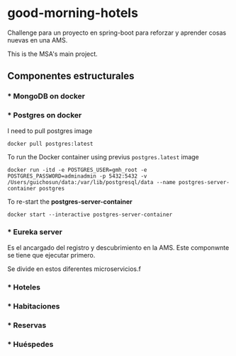 # good-morning-hotels
Challenge para un proyecto en spring-boot para reforzar y aprender cosas nuevas en una AMS.

This is the MSA's main project.

## Componentes estructurales

### * MongoDB on docker



### * Postgres on docker

I need to pull postgres image

`docker pull postgres:latest`

To run the Docker container using previus `postgres.latest` image 

`docker run -itd -e POSTGRES_USER=gmh_root -e POSTGRES_PASSWORD=adminadmin -p 5432:5432 -v /Users/guichosun/data:/var/lib/postgresql/data --name postgres-server-container postgres`

To re-start the **postgres-server-container**

`docker start --interactive postgres-server-container`

### * Eureka server 

Es el ancargado del registro y descubrimiento en la AMS. Este componwnte se tiene que ejecutar primero.


Se divide en estos diferentes microservicios.f

### * Hoteles

### * Habitaciones

### * Reservas

### * Huéspedes

